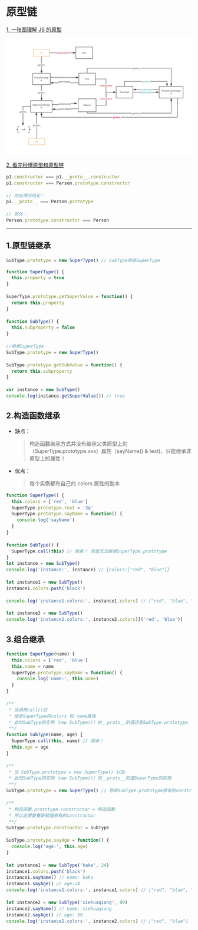 <!--
 * @Description: 面试文件夹: '原型，原型链，原型继承'
 * @Author: xiehuaqiang
 * @FilePath: /kaka-blog/src/docs/kaka/js/prototype.md
 * @Date: 2021-06-10 15:38:00
 * @LastEditTime: 2021-06-17 19:25:57
-->

# 原型链

[1. 一张图理解 JS 的原型](http://juejin.im/post/5b729c24f265da280f3ad010)

![原型.png](https://raw.githubusercontent.com/Popxie/kaka-img-repo/master/img/daily-notes/22_原型.png)

[2. 看完秒懂原型和原型链](https://juejin.im/post/5cf646466fb9a07eb3096802)

```js
p1.constructor === p1.__proto__.constructor
p1.constructor === Person.prototype.constructor

// 由此得出结论：
p1.__proto__ === Person.prototype

// 另外：
Person.prototype.constructor === Person
```

---

## 1.原型链继承

```js
SubType.prototype = new SuperType() // SubType继承SuperType
```

```js
function SuperType() {
  this.property = true
}

SuperType.prototype.getSuperValue = function() {
  return this.property
}

function SubType() {
  this.subproperty = false
}

//继承SuperType
SubType.prototype = new SuperType()

SubType.prototype.getSubValue = function() {
  return this.subproperty
}

var instance = new SubType()
console.log(instance.getSuperValue()) // true
```

## 2.构造函数继承

- 缺点：

  > 构造函数继承方式并没有继承父类原型上的（SuperType.prototype.xxx）属性（sayName() & text)，只能继承非原型上的属性！

- 优点：
  > 每个实例都有自己的 colors 属性的副本

```js
function SuperType() {
  this.colors = ['red', 'blue']
  SuperType.prototype.text = '3q'
  SuperType.prototype.sayName = function() {
    console.log('sayName')
  }
}

function SubType() {
  SuperType.call(this) // 继承！ 但是无法继承SuperType.prototype
}
let instance = new SubType()
console.log('instance:', instance) // {colors:["red", "blue"]}

let instance1 = new SubType()
instance1.colors.push('black')

console.log('instance1.colors:', instance1.colors) // ["red", "blue", "black"]

let instance2 = new SubType()
console.log('instance2.colors:', instance2.colors)[('red', 'blue')]
```

## 3.组合继承

```js
function SuperType(name) {
  this.colors = ['red', 'blue']
  this.name = name
  SuperType.prototype.sayName = function() {
    console.log('name:', this.name)
  }
}

/**
 * 当调用call()后
 * 继承SuperType的colors 和 name属性
 * 此时SubType的实例（new SubType()）的__proto__的值还是SubType.prototype
 **/
function SubType(name, age) {
  SuperType.call(this, name) // 继承！
  this.age = age
}

/**
 * 当 SubType.prototype = new SuperType() 以后
 * 此时SubType的实例（new SubType()）的__proto__的值SuperType的实例
 **/
SubType.prototype = new SuperType() // 导致SubType.prototype原有的constructor没有了

/**
 * 构造函数.prototype.constructor = 构造函数
 * 所以这里要重新赋值原有的constructor
 **/
SubType.prototype.constructor = SubType

SubType.prototype.sayAge = function() {
  console.log('age:', this.age)
}

let instance1 = new SubType('kaka', 24)
instance1.colors.push('black')
instance1.sayName() // name: kaka
instance1.sayAge() // age:24
console.log('instance1.colors:', instance1.colors) // ["red", "blue", "black"]

let instance2 = new SubType('xiehuaqiang', 99)
instance2.sayName() // name: xiehuaqiang
instance2.sayAge() // age: 99
console.log('instance2.colors:', instance2.colors) // ["red", "blue"]
```
